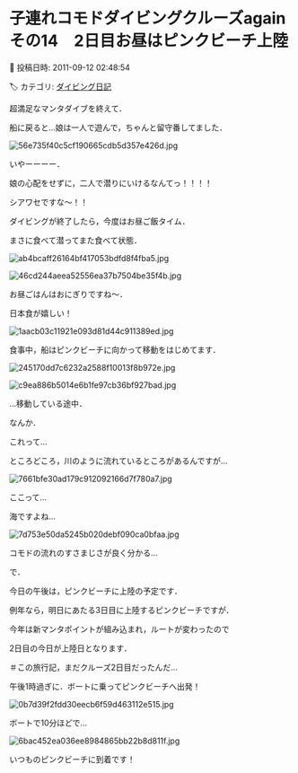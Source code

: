 # 子連れコモドダイビングクルーズagain　その14　2日目お昼はピンクビーチ上陸

📅 投稿日時: 2011-09-12 02:48:54

🏷️ カテゴリ: [ダイビング日記](ce3a7a8d424d112fce83ee85c81a0e344.md)

超満足なマンタダイブを終えて．





船に戻ると…娘は一人で遊んで，ちゃんと留守番してました．




![56e735f40c5cf190665cdb5d357e426d.jpg](images/56e735f40c5cf190665cdb5d357e426d.jpg)




いやーーーー．


娘の心配をせずに，二人で潜りにいけるなんてっ！！！！


シアワセですな～！！





ダイビングが終了したら，今度はお昼ご飯タイム．


まさに食べて潜ってまた食べて状態．




![ab4bcaff26164bf417053bdfd8f4fba5.jpg](images/ab4bcaff26164bf417053bdfd8f4fba5.jpg)






![46cd244aeea52556ea37b7504be35f4b.jpg](images/46cd244aeea52556ea37b7504be35f4b.jpg)







お昼ごはんはおにぎりですね～．


日本食が嬉しい！




![1aacb03c11921e093d81d44c911389ed.jpg](images/1aacb03c11921e093d81d44c911389ed.jpg)







食事中，船はピンクビーチに向かって移動をはじめてます．




![245170dd7c6232a2588f10013f8b972e.jpg](images/245170dd7c6232a2588f10013f8b972e.jpg)






![c9ea886b5014e6b1fe97cb36bf927bad.jpg](images/c9ea886b5014e6b1fe97cb36bf927bad.jpg)




…移動している途中．





なんか．


これって…


ところどころ，川のように流れているところがあるんですが…




![7661bfe30ad179c912092166d7f780a7.jpg](images/7661bfe30ad179c912092166d7f780a7.jpg)







ここって…


海ですよね…




![7d753e50da5245b020debf090ca0bfaa.jpg](images/7d753e50da5245b020debf090ca0bfaa.jpg)




コモドの流れのすさまじさが良く分かる…





で．


今日の午後は，ピンクビーチに上陸の予定です．


例年なら，明日にあたる3日目に上陸するピンクビーチですが．


今年は新マンタポイントが組み込まれ，ルートが変わったので


2日目の今日が上陸日となります．


＃この旅行記，まだクルーズ2日目だったんだ…





午後1時過ぎに．ボートに乗ってピンクビーチへ出発！




![0b7d39f2fdd30eecb6f59d463112e515.jpg](images/0b7d39f2fdd30eecb6f59d463112e515.jpg)




ボートで10分ほどで…




![6bac452ea036ee8984865bb22b8d811f.jpg](images/6bac452ea036ee8984865bb22b8d811f.jpg)




いつものピンクビーチに到着です！
